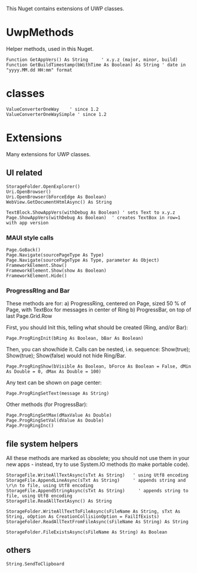 ﻿
This Nuget contains extensions of UWP classes.

# UwpMethods
 Helper methods, used in this Nuget.

    Function GetAppVers() As String     ' x.y.z (major, minor, build)
    Function GetBuildTimestamp(bWithTime As Boolean) As String ' date in "yyyy.MM.dd HH:mm" format

# classes
    ValueConverterOneWay    ' since 1.2
    ValueConverterOneWaySimple ' since 1.2

# Extensions

 Many extensions for UWP classes.

## UI related

    StorageFolder.OpenExplorer()
    Uri.OpenBrowser()
    Uri.OpenBrowser(bForceEdge As Boolean)
    WebView.GetDocumentHtmlAsync() As String

    TextBlock.ShowAppVers(withDebug As Boolean) ' sets Text to x.y.z
    Page.ShowAppVers(withDebug As Boolean)  ' creates TextBox in row=1 with app version



### MAUI style calls

    Page.GoBack()
    Page.Navigate(sourcePageType As Type)
    Page.Navigate(sourcePageType As Type, parameter As Object)
    FrameworkElement.Show()
    FrameworkElement.Show(show As Boolean)
    FrameworkElement.Hide()


### ProgressRIng and Bar
 These methods are for:
 a) ProgressRing, centered on Page, sized 50 % of Page, with TextBox for messages in center of Ring
 b) ProgressBar, on top of last Page.Grid.Row

 First, you should Init this, telling what should be created (Ring, and/or Bar):

    Page.ProgRingInit(bRing As Boolean, bBar As Boolean)


 Then, you can show/hide it. Calls can be nested, i.e. sequence: Show(true); Show(true); Show(false) would not hide Ring/Bar.

    Page.ProgRingShow(bVisible As Boolean, bForce As Boolean = False, dMin As Double = 0, dMax As Double = 100)

 Any text can be shown on page center:

    Page.ProgRingSetText(message As String)

 Other methods (for ProgressBar):

    Page.ProgRingSetMax(dMaxValue As Double)
    Page.ProgRingSetVal(dValue As Double)
    Page.ProgRingInc()

## file system helpers

 All these methods are marked as obsolete; you should not use them in your new apps - instead, try to use System.IO methods (to make portable code). 

    StorageFile.WriteAllTextAsync(sTxt As String)   ' using Utf8 encoding
    StorageFile.AppendLineAsync(sTxt As String)     ' appends string and \r\n to file, using Utf8 encoding
    StorageFile.AppendStringAsync(sTxt As String)     ' appends string to file, using Utf8 encoding
    StorageFile.ReadAllTextAsync() As String

    StorageFolder.WriteAllTextToFileAsync(sFileName As String, sTxt As String, oOption As CreationCollisionOption = FailIfExists)
    StorageFolder.ReadAllTextFromFileAsync(sFileName As String) As String

    StorageFolder.FileExistsAsync(sFileName As String) As Boolean

## others

    String.SendToClipboard  